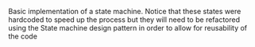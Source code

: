 Basic implementation of a state machine.
Notice that these states were hardcoded to speed up the process but they will need to be refactored using the State machine design pattern in order to allow for reusability of the code 
